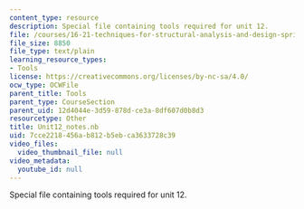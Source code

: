 ```yaml
---
content_type: resource
description: Special file containing tools required for unit 12.
file: /courses/16-21-techniques-for-structural-analysis-and-design-spring-2005/7cce2218456ab812b5ebca3633728c39_Unit12_notes.nb
file_size: 8850
file_type: text/plain
learning_resource_types:
- Tools
license: https://creativecommons.org/licenses/by-nc-sa/4.0/
ocw_type: OCWFile
parent_title: Tools
parent_type: CourseSection
parent_uid: 12d4044e-3d59-878d-ce3a-8df607d0b8d3
resourcetype: Other
title: Unit12_notes.nb
uid: 7cce2218-456a-b812-b5eb-ca3633728c39
video_files:
  video_thumbnail_file: null
video_metadata:
  youtube_id: null
---
```

Special file containing tools required for unit 12.